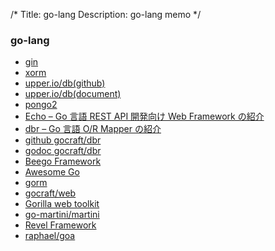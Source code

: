 /*
Title: go-lang
Description: go-lang memo
*/

### go-lang

* [gin](https://github.com/gin-gonic/gin)
* [xorm](http://xorm.io/docs)
* [upper.io/db(github)](https://github.com/upper/db)
* [upper.io/db(document)](https://upper.io/db)
* [pongo2](https://github.com/flosch/pongo2)
* [Echo – Go 言語 REST API 開発向け Web Framework の紹介](https://eurie.co.jp/2015/12/go-lang-web-framework-echo/)
* [dbr – Go 言語 O/R Mapper の紹介](https://eurie.co.jp/2015/12/go-lang-ormapper-dbr/)
* [github gocraft/dbr](https://github.com/gocraft/dbr)
* [godoc gocraft/dbr](https://github.com/gocraft/dbr)
* [Beego Framework](http://beego.me)
* [Awesome Go](https://github.com/avelino/awesome-go/blob/master/README.md)
* [gorm](https://github.com/jinzhu/gorm)
* [gocraft/web](https://github.com/gocraft/web)
* [Gorilla web toolkit](https://github.com/gorilla)
* [go-martini/martini](https://github.com/go-martini/martini)
* [Revel Framework](https://github.com/revel/)
* [raphael/goa](https://github.com/raphael/goa)
